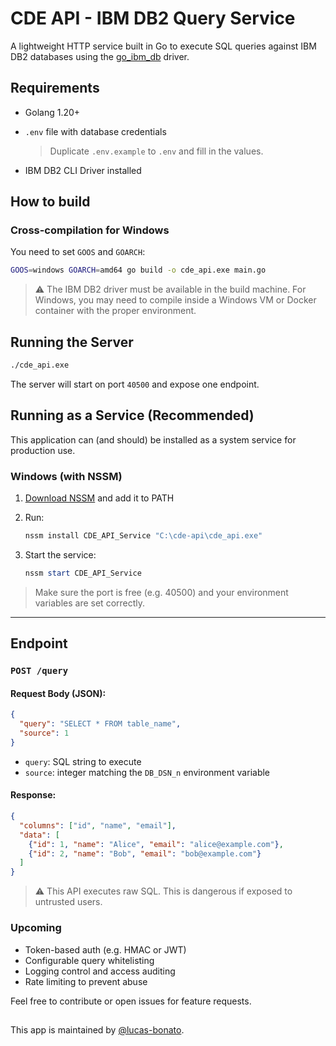 # CDE API - IBM DB2 Query Service

A lightweight HTTP service built in Go to execute SQL queries against IBM DB2 databases using the [go\_ibm\_db](https://github.com/ibmdb/go_ibm_db) driver.

## Requirements

- Golang 1.20+

- `.env` file with database credentials

  > Duplicate `.env.example` to `.env` and fill in the values.

- IBM DB2 CLI Driver installed

## How to build

### Cross-compilation for Windows

You need to set `GOOS` and `GOARCH`:

```bash
GOOS=windows GOARCH=amd64 go build -o cde_api.exe main.go
```

> ⚠️ The IBM DB2 driver must be available in the build machine. For Windows, you may need to compile inside a Windows VM or Docker container with the proper environment.

## Running the Server

```bash
./cde_api.exe
```

The server will start on port `40500` and expose one endpoint.

## Running as a Service (Recommended)

This application can (and should) be installed as a system service for production use.

### Windows (with NSSM)

1. [Download NSSM](https://nssm.cc/release/nssm-2.24.zip) and add it to PATH
2. Run:

    ```powershell
    nssm install CDE_API_Service "C:\cde-api\cde_api.exe"
    ```

3. Start the service:

    ```powershell
    nssm start CDE_API_Service
    ```


> Make sure the port is free (e.g. 40500) and your environment variables are set correctly.

---

## Endpoint

### `POST /query`

#### Request Body (JSON):

```json
{
  "query": "SELECT * FROM table_name",
  "source": 1
}
```

- `query`: SQL string to execute
- `source`: integer matching the `DB_DSN_n` environment variable

#### Response:

```json
{
  "columns": ["id", "name", "email"],
  "data": [
    {"id": 1, "name": "Alice", "email": "alice@example.com"},
    {"id": 2, "name": "Bob", "email": "bob@example.com"}
  ]
}
```

> ⚠️ This API executes raw SQL. This is dangerous if exposed to untrusted users.

### Upcoming

- Token-based auth (e.g. HMAC or JWT)
- Configurable query whitelisting
- Logging control and access auditing
- Rate limiting to prevent abuse

Feel free to contribute or open issues for feature requests.

## 

This app is maintained by [@lucas-bonato](https://www.github.com/lucas-bonato).
